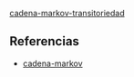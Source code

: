 [cadena-markov-transitoriedad](pdf/cadena-markov-transitoriedad.pdf)

## Referencias
- [cadena-markov](./cadena-markov.md)
